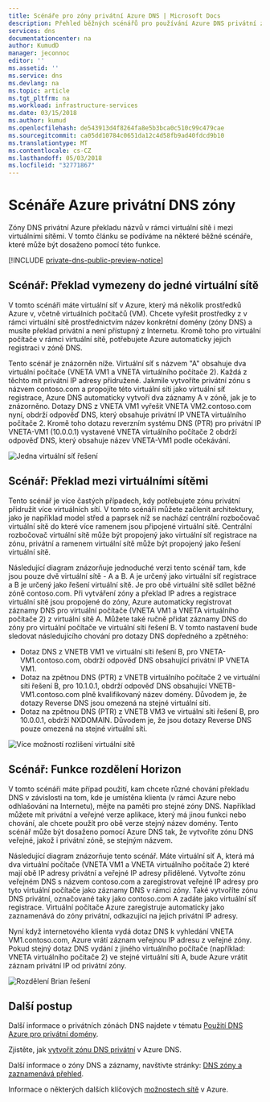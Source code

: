 ```yaml
---
title: Scénáře pro zóny privátní Azure DNS | Microsoft Docs
description: Přehled běžných scénářů pro používání Azure DNS privátní zóny.
services: dns
documentationcenter: na
author: KumudD
manager: jeconnoc
editor: ''
ms.assetid: ''
ms.service: dns
ms.devlang: na
ms.topic: article
ms.tgt_pltfrm: na
ms.workload: infrastructure-services
ms.date: 03/15/2018
ms.author: kumud
ms.openlocfilehash: de543913d4f8264fa8e5b3bca0c510c99c479cae
ms.sourcegitcommit: ca05dd10784c0651da12c4d58fb9ad40fdcd9b10
ms.translationtype: MT
ms.contentlocale: cs-CZ
ms.lasthandoff: 05/03/2018
ms.locfileid: "32771867"
---
```

# <a name="azure-dns-private-zones-scenarios"></a>Scénáře Azure privátní DNS zóny
Zóny DNS privátní Azure překladu názvů v rámci virtuální sítě i mezi virtuálními sítěmi. V tomto článku se podíváme na některé běžné scénáře, které může být dosaženo pomocí této funkce. 

[!INCLUDE [private-dns-public-preview-notice](../../includes/private-dns-public-preview-notice.md)]

## <a name="scenario-name-resolution-scoped-to-a-single-virtual-network"></a>Scénář: Překlad vymezeny do jedné virtuální sítě
V tomto scénáři máte virtuální síť v Azure, který má několik prostředků Azure v, včetně virtuálních počítačů (VM). Chcete vyřešit prostředky z v rámci virtuální sítě prostřednictvím název konkrétní domény (zóny DNS) a musíte překlad privátní a není přístupný z Internetu. Kromě toho pro virtuální počítače v rámci virtuální sítě, potřebujete Azure automaticky jejich registraci v zóně DNS. 

Tento scénář je znázorněn níže. Virtuální síť s názvem "A" obsahuje dva virtuální počítače (VNETA VM1 a VNETA virtuálního počítače 2). Každá z těchto mít privátní IP adresy přidružené. Jakmile vytvoříte privátní zónu s názvem contoso.com a propojíte této virtuální síti jako virtuální síť registrace, Azure DNS automaticky vytvoří dva záznamy A v zóně, jak je to znázorněno. Dotazy DNS z VNETA VM1 vyřešit VNETA VM2.contoso.com nyní, obdrží odpověď DNS, který obsahuje privátní IP VNETA virtuálního počítače 2. Kromě toho dotazu reverzním systému DNS (PTR) pro privátní IP VNETA-VM1 (10.0.0.1) vystavené VNETA virtuálního počítače 2 obdrží odpověď DNS, který obsahuje název VNETA-VM1 podle očekávání. 

![Jedna virtuální síť řešení](./media/private-dns-scenarios/single-vnet-resolution.png)

## <a name="scenario-name-resolution-across-virtual-networks"></a>Scénář: Překlad mezi virtuálními sítěmi

Tento scénář je více častých případech, kdy potřebujete zónu privátní přidružit více virtuálních sítí. V tomto scénáři můžete začlenit architektury, jako je například model střed a paprsek níž se nachází centrální rozbočovač virtuální sítě do které více ramenem jsou připojené virtuální sítě. Centrální rozbočovač virtuální sítě může být propojený jako virtuální síť registrace na zónu, privátní a ramenem virtuální sítě může být propojený jako řešení virtuální sítě. 

Následující diagram znázorňuje jednoduché verzi tento scénář tam, kde jsou pouze dvě virtuální sítě - A a B. A je určený jako virtuální síť registrace a B je určený jako řešení virtuální sítě. Je pro obě virtuální sítě sdílet běžné zóně contoso.com. Při vytváření zóny a překlad IP adres a registrace virtuální sítě jsou propojené do zóny, Azure automaticky registrovat záznamy DNS pro virtuální počítače (VNETA VM1 a VNETA virtuálního počítače 2) z virtuální sítě A. Můžete také ručně přidat záznamy DNS do zóny pro virtuální počítače ve virtuální síti řešení B. V tomto nastavení bude sledovat následujícího chování pro dotazy DNS dopředného a zpětného:
* Dotaz DNS z VNETB VM1 ve virtuální síti řešení B, pro VNETA-VM1.contoso.com, obdrží odpověď DNS obsahující privátní IP VNETA VM1.
* Dotaz na zpětnou DNS (PTR) z VNETB virtuálního počítače 2 ve virtuální síti řešení B, pro 10.1.0.1, obdrží odpověď DNS obsahující VNETB-VM1.contoso.com plně kvalifikovaný název domény. Důvodem je, že dotazy Reverse DNS jsou omezená na stejné virtuální síti. 
* Dotaz na zpětnou DNS (PTR) z VNETB VM3 ve virtuální síti řešení B, pro 10.0.0.1, obdrží NXDOMAIN. Důvodem je, že jsou dotazy Reverse DNS pouze omezená na stejné virtuální síti. 


![Více možností rozlišení virtuální sítě](./media/private-dns-scenarios/multi-vnet-resolution.png)

## <a name="scenario-split-horizon-functionality"></a>Scénář: Funkce rozdělení Horizon

V tomto scénáři máte případ použití, kam chcete různé chování překladu DNS v závislosti na tom, kde je umístěna klienta (v rámci Azure nebo odhlašování na Internetu), mějte na paměti pro stejné zóny DNS. Například můžete mít privátní a veřejné verze aplikace, který má jinou funkci nebo chování, ale chcete použít pro obě verze stejný název domény. Tento scénář může být dosaženo pomocí Azure DNS tak, že vytvoříte zónu DNS veřejné, jakož i privátní zóně, se stejným názvem.

Následující diagram znázorňuje tento scénář. Máte virtuální síť A, která má dva virtuální počítače (VNETA VM1 a VNETA virtuálního počítače 2) které mají obě IP adresy privátní a veřejné IP adresy přidělené. Vytvořte zónu veřejném DNS s názvem contoso.com a zaregistrovat veřejné IP adresy pro tyto virtuální počítače jako záznamy DNS v rámci zóny. Také vytvoříte zónu DNS privátní, označované taky jako contoso.com A zadáte jako virtuální síť registrace. Virtuální počítače Azure zaregistruje automaticky jako zaznamenává do zóny privátní, odkazující na jejich privátní IP adresy.

Nyní když internetového klienta vydá dotaz DNS k vyhledání VNETA VM1.contoso.com, Azure vrátí záznam veřejnou IP adresu z veřejné zóny. Pokud stejný dotaz DNS vydání z jiného virtuálního počítače (například: VNETA virtuálního počítače 2) ve stejné virtuální síti A, bude Azure vrátit záznam privátní IP od privátní zóny. 

![Rozdělení Brian řešení](./media/private-dns-scenarios/split-brain-resolution.png)

## <a name="next-steps"></a>Další postup
Další informace o privátních zónách DNS najdete v tématu [Použití DNS Azure pro privátní domény](private-dns-overview.md).

Zjistěte, jak [vytvořit zónu DNS privátní](./private-dns-getstarted-powershell.md) v Azure DNS.

Další informace o zóny DNS a záznamy, navštivte stránky: [DNS zóny a zaznamenává přehled](dns-zones-records.md).

Informace o některých dalších klíčových [možnostech sítě](../networking/networking-overview.md) v Azure.

